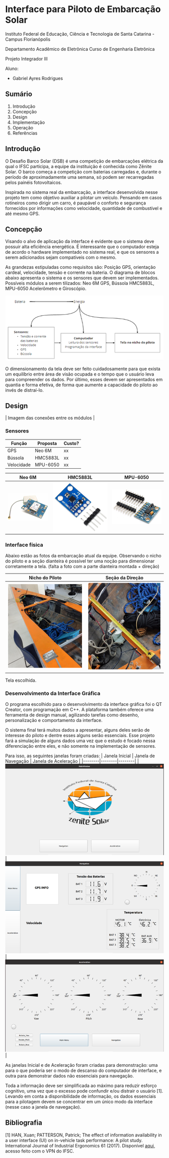 # Interface para Piloto de Embarcação Solar

Instituto Federal de Educação, Ciência e Tecnologia de Santa Catarina - Campus Florianópolis

Departamento Acadêmico de Eletrônica Curso de Engenharia Eletrônica

Projeto Integrador III

Aluno:

* Gabriel Ayres Rodrigues


## Sumário

1. Introdução
2. Concepção
3. Design
4. Implementação
5. Operação
6. Referências


## Introdução 

O Desafio Barco Solar (DSB) é uma competição de embarcações elétrica da qual o IFSC participa, a equipe da instituição é conhecida como Zênite Solar. O barco começa a competição com baterias carregadas e, durante o período de aproximadamente uma semana, só podem ser recarregadas pelos painéis fotovoltaicos.

Inspirada no sistema real da embarcação, a interface desenvolvida nesse projeto tem como objetivo auxiliar a pilotar um veículo. Pensando em casos rotineiros como dirigir um carro, é paupável o conforto e segurança fornecidos por informações como velocidade, quantidade de combustível e até mesmo GPS.


## Concepção 

Visando o alvo de aplicação da interface é evidente que o sistema deve possuir alta eficiência energética. É interessante que o computador esteja de acordo o hardware implementado no sistema real, e que os sensores a serem adicionados sejam compatíveis com o mesmo.

As grandezas estipuladas como requisitos são: Posição GPS, orientação cardeal, velocidade, tensão e corrente na bateria. O diagrama de blocos abaixo apresenta o sistema e os sensores que devem ser implementados. Possíveis módulos a serem tilizados: Neo 6M GPS, Bússola HMC5883L, MPU-6050 Acelerômetro e Giroscópio.

![Diagrama concepção](https://github.com/ayresgit/Interface_para_Piloto_de_Embarcacao_Solar/blob/5f6bf20e956930dfbec1722abd79817f228a61f0/Imagens/Diagrama_concep%C3%A7%C3%A3o.PNG)

O dimensionamento da tela deve ser feito cuidadosamente para que exista um equilíbrio entre área de visão ocupada e o tempo que o usuário leva para compreender os dados. Por último, esses devem ser apresentados em quantia e forma efetiva, de forma que aumente a capacidade do piloto ao invés de distraí-lo.                       


## Design

| Imagem das conexões entre os módulos |

### Sensores

| Função | Proposta | Custo? |
|--------|----------|--------|
| GPS | Neo 6M | xx |
| Bússola | HMC5883L | xx |
| Velocidade | MPU-6050 | xx |

| Neo 6M | HMC5883L | MPU-6050 |
|--------|--------|--------|
|![Módulo GPS Neo 6M](https://github.com/ayresgit/Interface_para_Piloto_de_Embarcacao_Solar/blob/main/Imagens/Neo%206M.PNG)|![Módulo Bússola Eletrônica](https://github.com/ayresgit/Interface_para_Piloto_de_Embarcacao_Solar/blob/main/Imagens/HMC5883L.PNG)|![Módulo Acelerômetro e Giroscópio](https://github.com/ayresgit/Interface_para_Piloto_de_Embarcacao_Solar/blob/main/Imagens/MPU-6050.PNG)| 

### Interface física

Abaixo estão as fotos da embarcação atual da equipe. Observando o nicho do piloto e a seção dianteira é possível ter uma noção para dimensionar corretamente a tela.
(falta a foto com a parte dianteira montada + direção)

| Nicho do Piloto | Seção da Direção |
|--------|------|
|![Nicho do piloto](https://github.com/ayresgit/Interface_para_Piloto_de_Embarcacao_Solar/blob/899df3555cb04dffced7e3e54e8f571c010092bf/Imagens/Nicho_do_Piloto.png)|![Diâmetro da Seção da Direção](https://github.com/ayresgit/Interface_para_Piloto_de_Embarcacao_Solar/blob/899df3555cb04dffced7e3e54e8f571c010092bf/Imagens/Di%C3%A2metro_Se%C3%A7%C3%A3o_da_Dire%C3%A7%C3%A3o.png)|

Tela escolhida.

### Desenvolvimento da Interface Gráfica

O programa escolhido para o desenvolvimento da interface gráfica foi o QT Creator, com programação em C++. A plataforma também oferece uma ferramenta de design manual, agilizando tarefas como desenho, personalização e comportamento da interface.

O sistema final terá muitos dados a apresentar, alguns deles serão de interesse do piloto e dentre esses alguns serão essenciais. Esse projeto fará a simulação de alguns dados uma vez que o estudo é focado nessa diferenciação entre eles, e não somente na implementação de sensores. 

Para isso, as seguintes janelas foram criadas:
| Janela Inicial | Janela de Navegação | Janela de Aceleração |
|--------|--------|--------|
|![Janela Inicial](https://github.com/ayresgit/Interface_para_Piloto_de_Embarcacao_Solar/blob/d294cd3302df508855f09901d4b271fe2cf03fbe/Imagens/Janela%20Inicial.PNG)|![Janela de Navegação](https://github.com/ayresgit/Interface_para_Piloto_de_Embarcacao_Solar/blob/61b6682b35a1d7ca4e402f20ceda5caa5d7507e7/Imagens/Janela%20Navega%C3%A7%C3%A3o.PNG)|![Janela de Aceleração](https://github.com/ayresgit/Interface_para_Piloto_de_Embarcacao_Solar/blob/d294cd3302df508855f09901d4b271fe2cf03fbe/Imagens/Janela%20Acelera%C3%A7%C3%A3o.PNG)|

As janelas Inicial e de Aceleração foram criadas para demonstração: uma para o que poderia ser o modo de descanso do computador de interface, e outra para demonstrar dados não essenciais para navegação. 

Toda a informação deve ser simplificada ao máximo para reduzir esforço cognitivo, uma vez que o excesso pode confundir e/ou distrair o usuário [1]. Levando em conta a disponibilidade de informação, os dados essenciais para a pilotagem devem se concentrar em um único modo da interface (nesse caso a janela de navegação).

## Bibliografia

[1] HAN, Xuan; PATTERSON, Patrick; The effect of information availability in a user interface (UI) on in-vehicle task performance: A pilot study. International Journal of Industrial Ergonomics 61 (2017). Disponível [aqui,](https://reader.elsevier.com/reader/sd/pii/S0169814117302731?token=7DC00FCEEDEFC402D3D6EA906F4603617028E6641A210E748B19B247E6C2FCBBDEB48597B2F2B649EFB50A7646E7A4F1&originRegion=us-east-1&originCreation=20211208114113) acesso feito com o VPN do IFSC.

